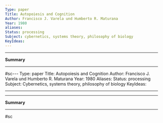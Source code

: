 ```yaml
---
Type: paper
Title: Autopoiesis and Cognition
Author: Francisco J. Varela und Humberto R. Maturana
Year: 1980
aliases:
Status: processing
Subject: cybernetics, systems theory, philosophy of biology
KeyIdeas:
---
```


---

**Summary**

---

#sc---
Type: paper
Title: Autopoiesis and Cognition
Author: Francisco J. Varela und Humberto R. Maturana
Year: 1980
Aliases:
Status: processing
Subject: Cybernetics, systems theory, philosophy of biology
KeyIdeas:

---

---

**Summary**

---

#sc
